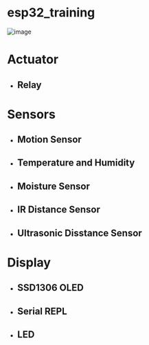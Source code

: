 # esp32_training

![image](https://user-images.githubusercontent.com/110601780/216949388-7ad1faed-f90b-46b3-9b26-c3b2ee89943f.png)

# Actuator

- ## Relay

# Sensors

- ## Motion Sensor

- ## Temperature and Humidity

- ## Moisture Sensor

- ## IR Distance Sensor

- ## Ultrasonic Disstance Sensor

# Display

- ## SSD1306 OLED

- ## Serial REPL

- ## LED
